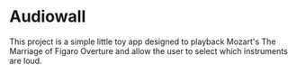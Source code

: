 # Audiowall

This project is a simple little toy app designed to playback Mozart's The Marriage of Figaro Overture and allow the user to select which instruments are loud.